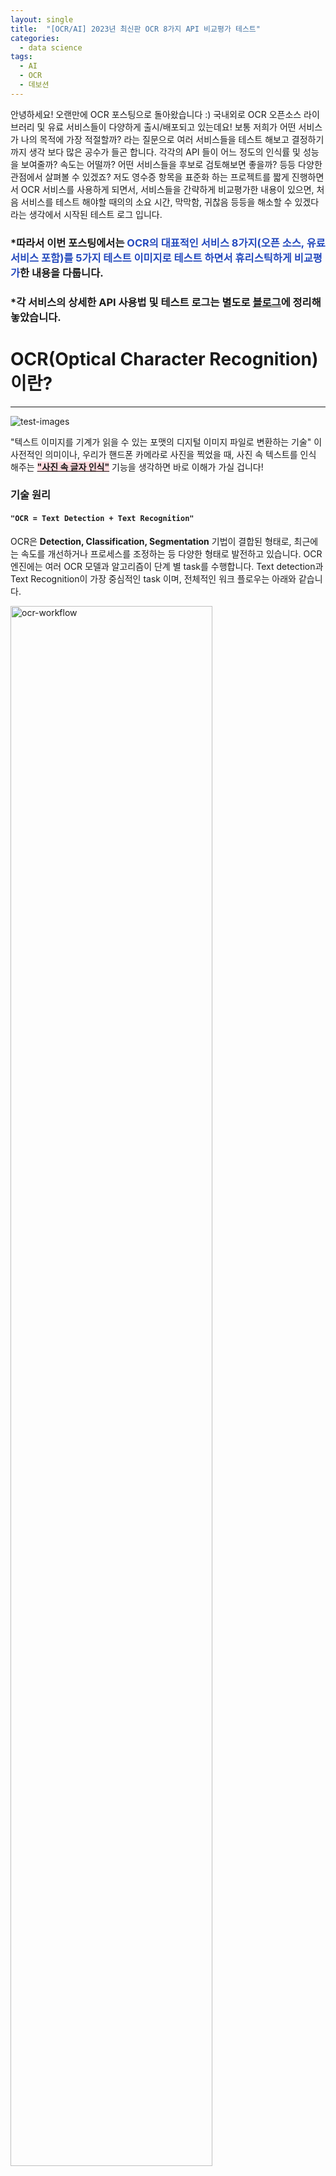 ```yaml
---
layout: single
title:  "[OCR/AI] 2023년 최신판 OCR 8가지 API 비교평가 테스트"
categories:
  - data science
tags:
  - AI
  - OCR
  - 데보션
---
```


안녕하세요! 오랜만에 OCR 포스팅으로 돌아왔습니다 :) 국내외로 OCR 오픈소스 라이브러리 및 유료 서비스들이 다양하게 출시/배포되고 있는데요! 보통 저희가 어떤 서비스가 나의 목적에 가장 적절할까? 라는 질문으로 여러 서비스들을 테스트 해보고 결정하기까지 생각 보다 많은 공수가 들곤 합니다. 각각의 API 들이 어느 정도의 인식률 및 성능을 보여줄까? 속도는 어떨까? 어떤 서비스들을 후보로 검토해보면 좋을까? 등등 다양한 관점에서 살펴볼 수 있겠죠? 저도 영수증 항목을 표준화 하는 프로젝트를 짧게 진행하면서 OCR 서비스를 사용하게 되면서, 서비스들을 간략하게 비교평가한 내용이 있으면, 처음 서비스를 테스트 해야할 때의의 소요 시간, 막막함, 귀찮음 등등을 해소할 수 있겠다 라는 생각에서 시작된 테스트 로그 입니다. 

### \*따라서 이번 포스팅에서는 <span style="color: #254abd">OCR의 대표적인 서비스 8가지(오픈 소스, 유료 서비스 포함)를 5가지 테스트 이미지로 테스트 하면서 휴리스틱하게 비교평가</span>한 내용을 다룹니다.
### *각 서비스의 상세한 API 사용법 및 테스트 로그는 별도로 [블로그]( [블로그](https://sooeun67.github.io/data%20science/))에 정리해놓았습니다.


# OCR(Optical Character Recognition) 이란?
---------

![test-images](/assets/img/2023-11-25-ocr-comparison/logo.png)

"텍스트 이미지를 기계가 읽을 수 있는 포맷의 디지털 이미지 파일로 변환하는 기술" 이 사전적인 의미이나, 우리가 핸드폰 카메라로 사진을 찍었을 때, 사진 속 텍스트를 인식 해주는 **<U><span style="background-color:#ffdce0">"사진 속 글자 인식"</span></U>** 기능을 생각하면 바로 이해가 가실 겁니다!


### 기술 원리

#### `"OCR = Text Detection + Text Recognition"`

OCR은 **Detection, Classification, Segmentation** 기법이 결합된 형태로, 최근에는 속도를 개선하거나 프로세스를 조정하는 등 다양한 형태로 발전하고 있습니다. OCR 엔진에는 여러 OCR 모델과 알고리즘이 단계 별 task를 수행합니다. Text detection과 Text Recognition이 가장 중심적인 task 이며, 전체적인 워크 플로우는 아래와 같습니다. 

<img src="/assets/img/2023-11-25-ocr-comparison/ocr-workflow.png" alt="ocr-workflow" style="width:80%">
<figcaption align = "center"><b>이미지 출처 - www.thedatahunt.com/trend-insight/ocr</b></figcaption>

1. **이미지 전처리**: 스캔된 문서를 기울기 보정, 얼룩 제거 등 손상된 이미지를 복구
2. **Text Detection**: Object Detection의 확장 버전이라고 볼 수 있고, 검출된 영역의 문자가 무엇인지 인식하는 과정
3. **Text Recognition**: 이 과정을 통해 텍스트와 함께 이미지 내 좌표 정보 획득
4. **Restructuring**: input image에 있던 좌표에 따라 텍스트를 재배치. 재구성된 데이터는 원본 이미지와 구조적으로 유사한 형태로 생성됨.
   ex> `이름: 오수은` -> `[오수은]은 이름이다` 

<br> 

# Why Does it Matter? OCR이 주목받는 이유
----

OCR은 기업의 이미지 및 문서 처리 **_<U><span style="background-color:#ffdce0">업무를 자동화하여 프로세스 효율화 및 비용 절감</span></U>_**에 큰 효과가 있다고 평가 받고 있습니다. 
기존의 대다수 비즈니스에서는 인보이스, 계약서, 영수증, 사업자등록증 등 여러 형태의 인쇄 매체 정보를 수신하는 과정을 포함하고 있기 때문에, 단순 반복적인 RPA와 같은 업무 프로세스에서 사람의 공수를 효과적으로 절감할 수 있는 기술입니다. 

# 테스트 
 **_<U><span style="color:purple">8가지 서비스의 API를 5가지 테스트 이미지를 가지고 OCR API 호출에 대한 response를 받아 인식된 텍스트 결과와 소요시간을 비교평가했습니다.</span></U>_**
`OpenCV`를 활용하여 원본 이미지에서 이미지가 어떻게 detect 되고 segment 되어 영역이 나뉘는지를 보고자 했습니다. 

## 8개의 테스트 OCR API
-----------


- 모든 테스트는 Colab 환경, Python 언어로 진행되었습니다. 

1. [Tesseract](https://github.com/tesseract-ocr/tesseract)
2. [EasyOCR](https://github.com/JaidedAI/EasyOCR)
3. [Google Cloud Vision](https://cloud.google.com/vision/docs?hl=ko)
4. [AWS Textract](https://aws.amazon.com/ko/pm/textract/?gclid=CjwKCAiA9ourBhAVEiwA3L5RFl6-iGNO26zqRjsiFk_ycVbJf5QiF5aVtYA0bEfB2Ttm5jsROaJkxBoC4BIQAvD_BwE&trk=ba68822c-4d74-4f28-b470-bb363c226519&sc_channel=ps&ef_id=CjwKCAiA9ourBhAVEiwA3L5RFl6-iGNO26zqRjsiFk_ycVbJf5QiF5aVtYA0bEfB2Ttm5jsROaJkxBoC4BIQAvD_BwE:G:s&s_kwcid=AL!4422!3!658520966096!!!g!!!19852661900!149878733980)
5. [Azure Document Intelligence (Form Recognizer)](https://learn.microsoft.com/en-us/azure/ai-services/document-intelligence/overview?view=doc-intel-4.0.0)
6. [Naver Clova](https://www.ncloud.com/product/aiService/ocr)
7. [Upstage](https://www.upstage.ai/document-ai/overview)
8. [PaddleOCR](https://github.com/PaddlePaddle/PaddleOCR)

## 5가지 테스트 케이스

5가지의 이미지를 테스트하여, OCR 인식된 결과(텍스트 메세지)와 소요시간을 휴리스틱하게 비교평가 했습니다.

1. 한글 영수증: 식음료 항목
2. 영문 영수증: Whole Foods Market 식료품 마트 영수증
3. 한글 문서 + 표: ChatGPT 보고서 PDF 1 페이지
4. 영문 pdf 문서 + 표: HuggingFace AWS PDF 1페이지
5. 영문 form: 유학생 비자에 필요한 정부 서류 (I-20 sample form)

![test-images](/assets/img/2023-11-25-ocr-comparison/test-images.png)

#### 케이스별 특징
- 전반적으로 정형화된 5번과 같은 영문 문서의 경우, 대다수 서비스에서 인식결과가 우수했음
- 글로벌 서비스는 영문 특화된 모델이 대다수였으며, 한글 문서는 Clova나 Upstage와 같은 한국 서비스가 안정된 인식 결과를 나타냄

> 케이스별, 사용 모델별 등 여러 조건과 상황에 따라 인식 결과가 매우 상이하기 때문에, 테스트 하고자 하는 대상이 명확한 경우 별도로 테스트를 꼭 하기를 추천!

## 테스트 예시
API를 활용하여 OCR 인식 결과 텍스트와 highlighed bounding box 까지 출력되도록 구현해보았습니다.

<img src="/assets/img/2023-11-25-ocr-comparison/detection-sample.png" alt="detection-sample" style="width:80%">
<figcaption align = "center"></figcaption>

## 서비스별 소요 시간
서비스별, 테스트 이미지별 소요 시간을 비교한 그래프 입니다. 
해당 테스트를 통해 속도 측면에서 가장 우수한 성능을 보여준 서비스는 Google Cloud Vision, Azure Document Intelligence, Upstage 와 Naver Clova 순이라고 볼 수 있을 것 같네요.

![api-comparison](/assets/img/2023-11-25-ocr-comparison/api-comparison.png)

*OCR인식 결과 및 소요시간 전체 테스트 결과를 다운로드 받고 싶으시면 [이 Google Drive 링크](https://docs.google.com/spreadsheets/d/1x6IkMw6CwqfxL1aSe4QLglSzn8fcWNfd/edit?usp=drive_link)를 눌러주세요

<br> 

# <span style="color:purple"> [총정리] OCR 서비스 비교평가 테이블 (2023/11/21 기준) </span>
----------

|                              | **Tesseract**                                                | **EasyOCR**                                                  | **Google Vision**                                            | **AWS** **Textract**                                         | **Azure Document Intelligence**                              | **Naver** **Clova**                                          | **Upstage**                                                  | **PaddleOCR**                                                |
| :---------------------------: | :------------------------------------------------------------: | :------------------------------------------------------------: | :------------------------------------------------------------: | :------------------------------------------------------------: | :------------------------------------------------------------: | :------------------------------------------------------------: | :------------------------------------------------------------: | :------------------------------------------------------------: |
| **Open Source**              | O                                                            | O                                                            | X                                                            | X                                                            | X                                                            | X                                                            | X                                                            | O                                                            |
| **한글  인식**               | 중                                                           | 하                                                           | 중상                                                         | 최하(지원X)                                                  | 중상                                                         | 상                                                           | 상                                                           | 중(추가 테스트 필요)                                         |
| **영문  인식**               | 상                                                           | 하                                                           | 상                                                           | 상                                                           | 상                                                           | 상                                                           | 상                                                           | 상                                                           |
| **표**+**글자  인식**        | 하                                                           | 하 (유료 Enterprise용  별도 존재)                            | 상                                                           | 상(Only Eng)                                                 | 상                                                           | 중상                                                         | 상                                                           | 중                                                           |
| **속도**                     | 중                                                           | 최하                                                         | 최상                                                         |                                                              | 중상                                                         | 중하                                                         | 중                                                           | 하                                                           |
| **특화  모델\* 제공**        | X                                                            | X                                                            | O                                                            | O                                                            | O (영수증, 명함, 보험/세금  서류, 신분증  등)                | O(영수증, 명함, 사업자등록증  등)                            | O(영수증)                                                    | X                                                            |
| **Model Customization\****      | O                                                            | O                                                            | X                                                            | X                                                            | O                                                            | O                                                            | X                                                            | O                                                            |
| **요금(1건)\*****                | 무료                                                         | 무료                                                         | $1.5  (매월 1000건까지  무료)                                |                                                              | $0.01  (종량제:       매월 500페이지 무료)                   | 3원 (매월 300건  무료)                                       | 3원                                                          | 무료                                                         |
| **API 사용 난이도**          | 하                                                           | 하                                                           | 중상                                                         | 중                                                           | 하                                                           | 하                                                           | 하                                                           | 중                                                           |
| **고객 지원**                | X                                                            | X                                                            | X                                                            | O                                                            | O                                                            | O                                                            | O                                                            | X                                                            |
| **confidence score 제공**    | O                                                            | O                                                            | △                                                            | O                                                            | O                                                            | O                                                            | O (문서별,단어별 각각 제공)                                  | O                                                            |
| <span style="color:blue">**총평**</span>| - 전통있는 대표적 OCR <br />- 유료 서비스에 비해서는 전처리 해야하는 단점이 있으나 기본 사양한 충실히 해줌 | - 쉽고  직관적인 사용법이 장점이나 한글 인식률이 매우 떨어져 활용하기 힘들어보임 <br />- 속도 매우 느림 | - 압도적인  속도. 초기  세팅이 상대적으로 번거로움<br />-  음영/그림자  등 이미지 퀄리티에 따른 인식률 차이가 있으나, 한글 및 영어 모두 괜찮은 성능을 보임 | - 영문  데이터에 최고<br /> - 자유도가  없으나 pre-built model 을  통해 웬만한 영문 서류 처리 가능 <br />- 영역별  개체 인식 및 confidence score를 통해  추가 검증 가능 | - 기존 Azure Vision 서비스  보다 고도화된 서비스<br />- 다양한  특화모델 제공하여 용도별 추가 테스트 필요<br />- 최근  출시된 V4.0부터는 네이버 Clova와  마찬가지로 “model customization”가능<br />- 한글 인식률 괜찮은 편 | -  현재  가장 무난하고 우수한 한글 OCR  서비스<br />- 다양한  특화 모델 제공하며,  특화  모델과 맞지 않는 경우 “템플릿 생성”을 통해  반복되는 양식을 train my own data 할 수  있다는 장점 | - Documentation은  부실하고, UI/UX 또한 user-friendly  하지  않음<br />- 관련 reference 없는편이나, 표+글자  인식률이 휴리스틱하게  판단할 때, 가장  뛰어나 보임 | - 다양한  모델 제공<br />- EasyOCR 대비  속도&성능  측면에서 우월하나, Tesseract는  테스트 이미지에 따라 상이<br />- 버전  컨트롤 필요 (Python  3.10 이하만  호환 →downgrade 필요) |
| <span style="color:blue">**우선 검토해볼만한 서비스**</span> |                                                              |                                                              | ✔                                                            |                                                              | ✔                                                            | ✔                                                            | ✔                                                            |                                                              |

\* *특화 모델: 영수증, 사업자등록증 등 특정 문서를 학습한 OCR 모델로 보통 해당 양식의 이미지 정보가 미리 정의된 JSON 구조에 맞추어 리턴됨*

\***Model Customization: Fine-Tune 이라고 보면 된다. "Train with My Own Data" 를 통해 모델을 미세조정할 수 있도록 기능 제공*

\****요금: 1건, 일반 OCR, Base Plan 기준이며, 건수/목적에 따라 매우 상이(많은 서비스에서 특정 건까지는 무료로 제공하기도 함)*

## OCR 평가 방법

이번 테스트에서는 앞서 말씀 드린 것처럼, 저의 경험을 기반으로 여러 서비스들을 비교평가했습니다. 이 외에, 정량적으로 OCR을 평가할 수 있는 방법들이 있어 간단히 소개해드리려 합니다. OCR 결과를 평가하는 데에는 여러 메트릭이 사용되는데, 원문과 인식된 텍스트 결과 간 거리 기반 유사도를 측정하여 유사도/오차를 계산할 수 있는 방법들이 있으며, 대표적으로는 (1) 정확도, (2) CER(Character Error Rate), (3) WER(Word Error Rate) 등이 있습니다. 공통점으로는, 정량적인 평가를 위해서는 원문에 대한 레이블링인 `ground truth text` 가 필요하다는 점입니다. 

1. **정확도 (Accuracy)**: OCR 시스템의 가장 중요한 평가 지표 중 하나입니다. 정확도는 시스템이 얼마나 정확하게 텍스트를 인식하는지를 나타내며, 일반적으로 추출된 텍스트와 실제 텍스트 간의 일치율을 통해 계산됩니다.
2. **문자 오인식율 (Character Error Rate, CER)**: 추출된 텍스트와 실제 텍스트 간의 문자 단위 오차 비율입니다. CER은 삭제, 삽입, 대체 등으로 인한 오류를 포함합니다.
3. **단어 오인식율 (Word Error Rate, WER)**: CER과 유사하지만, 단어 단위로 오류를 측정합니다. 이는 문맥적 정확성을 더 잘 반영할 수 있습니다.

관련된 내용은 [이 포스팅](https://towardsdatascience.com/evaluating-ocr-output-quality-with-character-error-rate-cer-and-word-error-rate-wer-853175297510)에서 자세히 다루고 있으니 참고해주세요.
> 다음 포스팅에서는 정량적인 평가 방법을 다루는 것도 좋은 아이디어 같네요 :)

# 마치며
-----
OCR을 처음 사용하거나 여러 서비스를 빠르게 테스트 해봐야 하는 분들에게 첫 단추로써 이 글이 참고가 되면 좋겠다는 마음으로 포스팅을 마칩니다.

</br>

# Reference
---------

- [https://towardsdatascience.com/evaluating-ocr-output-quality-with-character-error-rate-cer-and-word-error-rate-wer-853175297510](https://towardsdatascience.com/evaluating-ocr-output-quality-with-character-error-rate-cer-and-word-error-rate-wer-853175297510)
- [https://www.thedatahunt.com/trend-insight/ocr](https://www.thedatahunt.com/trend-insight/ocr)

